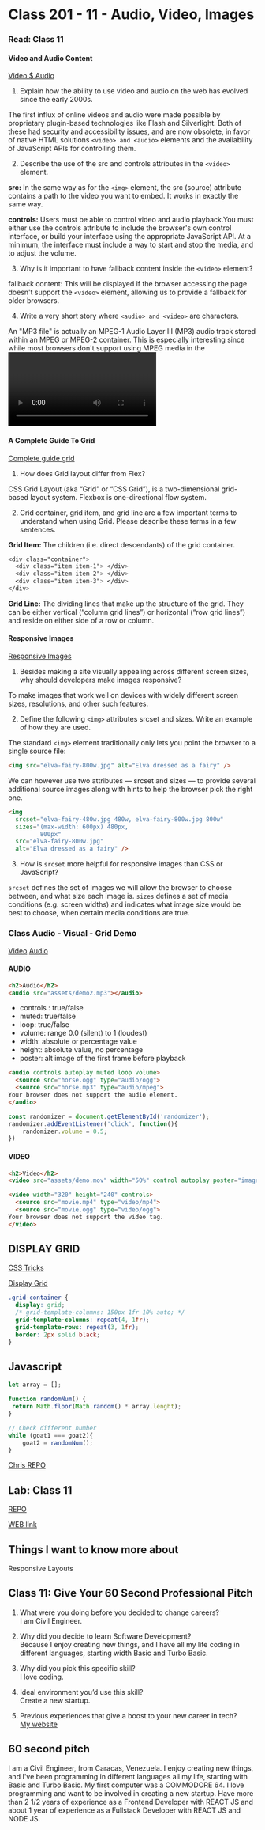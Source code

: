 # Class 201 - 11 - Audio, Video, Images

### Read: Class 11

#### Video and Audio Content

[Video $ Audio](https://developer.mozilla.org/en-US/docs/Learn/HTML/Multimedia_and_embedding/Video_and_audio_content)

1. Explain how the ability to use video and audio on the web has evolved since the early 2000s.  

The first influx of online videos and audio were made possible by proprietary plugin-based technologies like Flash and Silverlight. Both of these had security and accessibility issues, and are now obsolete, in favor of native HTML solutions `<video> and <audio>` elements and the availability of JavaScript APIs for controlling them.

2. Describe the use of the src and controls attributes in the `<video>` element.  

**src:** In the same way as for the `<img>` element, the src (source) attribute contains a path to the video you want to embed. It works in exactly the same way.

**controls:** Users must be able to control video and audio playback.You must either use the controls attribute to include the browser's own control interface, or build your interface using the appropriate JavaScript API. At a minimum, the interface must include a way to start and stop the media, and to adjust the volume.  

3. Why is it important to have fallback content inside the `<video>` element?  

fallback content: This will be displayed if the browser accessing the page doesn't support the `<video>` element, allowing us to provide a fallback for older browsers.

4. Write a very short story where `<audio> and <video>` are characters.  

An "MP3 file" is actually an MPEG-1 Audio Layer III (MP3) audio track stored within an MPEG or MPEG-2 container. This is especially interesting since while most browsers don't support using MPEG media in the <video> and <audio> elements, they may still support MP3 due to its popularity.

#### A Complete Guide To Grid

[Complete guide grid](https://css-tricks.com/snippets/css/complete-guide-grid/)

1. How does Grid layout differ from Flex?  

CSS Grid Layout (aka “Grid” or “CSS Grid”), is a two-dimensional grid-based layout system.
Flexbox is one-directional flow system.

2. Grid container, grid item, and grid line are a few important terms to understand when using Grid. Please describe these terms in a few sentences.  

**Grid Item:** The children (i.e. direct descendants) of the grid container.

```css
<div class="container">
  <div class="item item-1"> </div>
  <div class="item item-2"> </div>
  <div class="item item-3"> </div>
</div>
```

**Grid Line:** The dividing lines that make up the structure of the grid. They can be either vertical (“column grid lines”) or horizontal (“row grid lines”) and reside on either side of a row or column.

#### Responsive Images

[Responsive Images](https://developer.mozilla.org/en-US/docs/Learn/HTML/Multimedia_and_embedding/Responsive_images)

1. Besides making a site visually appealing across different screen sizes, why should developers make images responsive?  

To make images that work well on devices with widely different screen sizes, resolutions, and other such features.

2. Define the following `<img>` attributes srcset and sizes. Write an example of how they are used.  

The standard `<img>` element traditionally only lets you point the browser to a single source file:  

```html
<img src="elva-fairy-800w.jpg" alt="Elva dressed as a fairy" />
```

We can however use two attributes — srcset and sizes — to provide several additional source images along with hints to help the browser pick the right one.

```html
<img
  srcset="elva-fairy-480w.jpg 480w, elva-fairy-800w.jpg 800w"
  sizes="(max-width: 600px) 480px,
         800px"
  src="elva-fairy-800w.jpg"
  alt="Elva dressed as a fairy" />
  ```

3. How is `srcset` more helpful for responsive images than CSS or JavaScript?  

`srcset` defines the set of images we will allow the browser to choose between, and what size each image is.
`sizes` defines a set of media conditions (e.g. screen widths) and indicates what image size would be best to choose, when certain media conditions are true.

### Class Audio - Visual - Grid Demo

[Video](https://www.w3schools.com/html/html5_video.asp)
[Audio](https://www.w3schools.com/html/html5_audio.asp)

#### AUDIO

```html
<h2>Audio</h2>
<audio src="assets/demo2.mp3"></audio>

```

- controls : true/false
- muted: true/false
- loop: true/false
- volume: range 0.0 (silent) to 1 (loudest)
- width: absolute or percentage value
- height: absolute value, no percentage
- poster: alt image of the first frame before playback

```html
<audio controls autoplay muted loop volume>
  <source src="horse.ogg" type="audio/ogg">
  <source src="horse.mp3" type="audio/mpeg">
Your browser does not support the audio element.
</audio>
```

```js
const randomizer = document.getElementById('randomizer');
randomizer.addEventListener('click', function(){
    randomizer.volume = 0.5;
})
```

#### VIDEO

```html
<h2>Video</h2>
<video src="assets/demo.mov" width="50%" control autoplay poster="image.jpg"></video>
```

```html
<video width="320" height="240" controls>
  <source src="movie.mp4" type="video/mp4">
  <source src="movie.ogg" type="video/ogg">
Your browser does not support the video tag.
</video>
```

## DISPLAY GRID

[CSS Tricks](https://css-tricks.com/snippets/css/complete-guide-grid/)

[Display Grid](https://www.w3schools.com/cssref/pr_grid.php)

```css
.grid-container {
  display: grid;
  /* grid-template-columns: 150px 1fr 10% auto; */
  grid-template-columns: repeat(4, 1fr);
  grid-template-rows: repeat(3, 1fr);
  border: 2px solid black;
}
```

## Javascript

```js
let array = [];

function randomNum() {
 return Math.floor(Math.random() * array.lenght);
}

// Check different number
while (goat1 === goat2){
    goat2 = randomNum();
}
```

[Chris REPO](https://github.com/CSEAMAN3/class-11-demo)

## Lab: Class 11

[REPO](https://github.com/VMO2020/odd-duck)

[WEB link](https://vmo2020.github.io/odd-duck/)

## Things I want to know more about

Responsive Layouts

## Class 11: Give Your 60 Second Professional Pitch

1. What were you doing before you decided to change careers?  
I am Civil Engineer.

2. Why did you decide to learn Software Development?  
Because I enjoy creating new things, and I have all my life coding in different languages, starting width Basic and Turbo Basic.

3. Why did you pick this specific skill?  
I love coding.

4. Ideal environment you’d use this skill?  
Create a new startup.

5. Previous experiences that give a boost to your new career in tech?  
[My website](https://vmog.net/)

## 60 second pitch

I am a Civil Engineer, from Caracas, Venezuela. I enjoy creating new things, and I've been programming in different languages all my life, starting with Basic and Turbo Basic. My first computer was a COMMODORE 64. I love programming and want to be involved in creating a new startup. Have more than 2 1/2 years of experience as a Frontend Developer with REACT JS and about 1 year of experience as a Fullstack Developer with REACT JS and NODE JS.
